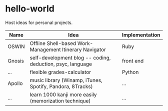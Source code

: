 # hello-world
Host ideas for personal projects.

| Name       | Idea                                                       | Implementation |
| ---------- | ---------------------------------------------------------- | -------------- |
| OSWIN      | Offline Shell-based Work-Management Itinerary Navigator    | Ruby           |
| Gnosis     | self-development blog -- coding, deduction, psyc, language | front end      |
| ...        | flexible grades-calculator                                 | Python         |
| Apollo     | music library (Winamp, iTunes, Spotify, Pandora, 8Tracks)  | ...            |
| ...        | learn 1000 kanji more easily (memorization technique)      | ...            |
